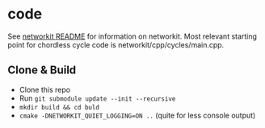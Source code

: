# code

See [networkit README](https://github.com/CharJon/networkit#readme) for information on networkit.
Most relevant starting point for chordless cycle code is networkit/cpp/cycles/main.cpp.

## Clone & Build
- Clone this repo
- Run ```git submodule update --init --recursive```
- ```mkdir build && cd buld```
- ```cmake -DNETWORKIT_QUIET_LOGGING=ON ..``` (quite for less console output)
